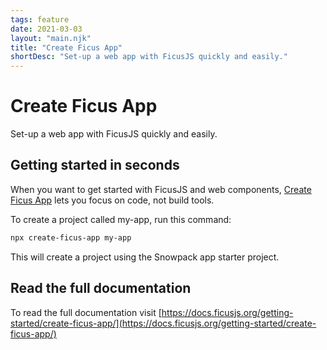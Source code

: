 ```yaml
---
tags: feature
date: 2021-03-03
layout: "main.njk"
title: "Create Ficus App"
shortDesc: "Set-up a web app with FicusJS quickly and easily."
---
```

# Create Ficus App

Set-up a web app with FicusJS quickly and easily.

## Getting started in seconds

When you want to get started with FicusJS and web components, [Create Ficus App](https://docs.ficusjs.org/getting-started/create-ficus-app/) lets you focus on code, not build tools.

To create a project called my-app, run this command:

```bash
npx create-ficus-app my-app
```

This will create a project using the Snowpack app starter project.

## Read the full documentation

To read the full documentation visit [https://docs.ficusjs.org/getting-started/create-ficus-app/](https://docs.ficusjs.org/getting-started/create-ficus-app/)
